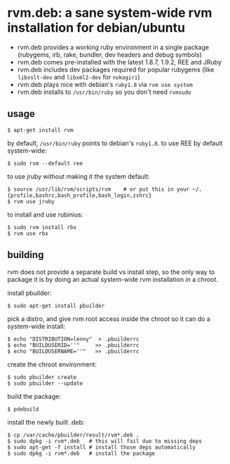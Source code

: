 # rvm.deb: a sane system-wide rvm installation for debian/ubuntu

- rvm.deb provides a working ruby environment in a single package (rubygems, irb, rake, bundler, dev headers and debug symbols)
- rvm.deb comes pre-installed with the latest 1.8.7, 1.9.2, REE and JRuby
- rvm.deb includes dev packages required for popular rubygems (like `libxslt-dev` and `libxml2-dev` for `nokogiri`)
- rvm.deb plays nice with debian's `ruby1.8` via `rvm use system`
- rvm.deb installs to `/usr/bin/ruby` so you don't need `rvmsudo`

## usage

    $ apt-get install rvm

by default, `/usr/bin/ruby` points to debian's `ruby1.8`. to use REE by default system-wide:

    $ sudo rvm --default ree

to use jruby without making it the system default:

    $ source /usr/lib/rvm/scripts/rvm    # or put this in your ~/.{profile,bashrc,bash_profile,bash_login,zshrc}
    $ rvm use jruby

to install and use rubinius:

    $ sudo rvm install rbx
    $ rvm use rbx

## building

rvm does not provide a separate build vs install step, so the only way to package it is by doing an actual system-wide rvm installation in a chroot.

install pbuilder:

    $ sudo apt-get install pbuilder

pick a distro, and give rvm root access inside the chroot so it can do a system-wide install:

    $ echo "DISTRIBUTION=lenny"  > .pbuilderrc
    $ echo "BUILDUSERID=''"     >> .pbuilderrc
    $ echo "BUILDUSERNAME=''"   >> .pbuilderrc

create the chroot environment:

    $ sudo pbuilder create
    $ sudo pbuilder --update

build the package:

    $ pdebuild

install the newly built .deb:

    $ cp /var/cache/pbuilder/result/rvm*.deb .
    $ sudo dpkg -i rvm*.deb   # this will fail due to missing deps
    $ sudo apt-get -f install # install those deps automatically
    $ sudo dpkg -i rvm*.deb   # install the package

